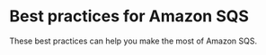 # Best practices for Amazon SQS<a name="sqs-best-practices"></a>

These best practices can help you make the most of Amazon SQS\.